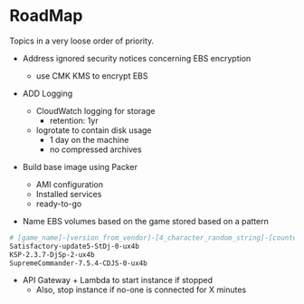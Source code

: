 # RoadMap

Topics in a very loose order of priority.

- Address ignored security notices concerning EBS encryption
  - use CMK KMS to encrypt EBS

- ADD Logging
  - CloudWatch logging for storage
    - retention: 1yr
  - logrotate to contain disk usage
    - 1 day on the machine
    - no compressed archives

- Build base image using Packer
  - AMI configuration
  - Installed services
  - ready-to-go

- Name EBS volumes based on the game stored based on a pattern

```sh
# [game_name]-[version_from_vendor]-[4_character_random_string]-[counter]-[tf_deployment_random_string]
Satisfactory-update5-StDj-0-ux4b
KSP-2.3.7-DjSp-2-ux4b
SupremeCommander-7.5.4-CDJS-0-ux4b
```

- API Gateway + Lambda to start instance if stopped
  - Also, stop instance if no-one is connected for X minutes
